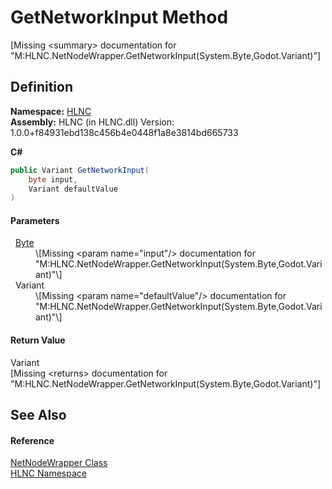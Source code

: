 # GetNetworkInput Method


\[Missing &lt;summary&gt; documentation for "M:HLNC.NetNodeWrapper.GetNetworkInput(System.Byte,Godot.Variant)"\]



## Definition
**Namespace:** <a href="N_HLNC">HLNC</a>  
**Assembly:** HLNC (in HLNC.dll) Version: 1.0.0+f84931ebd138c456b4e0448f1a8e3814bd665733

**C#**
``` C#
public Variant GetNetworkInput(
	byte input,
	Variant defaultValue
)
```



#### Parameters
<dl><dt>  <a href="https://learn.microsoft.com/dotnet/api/system.byte" target="_blank" rel="noopener noreferrer">Byte</a></dt><dd>\[Missing &lt;param name="input"/&gt; documentation for "M:HLNC.NetNodeWrapper.GetNetworkInput(System.Byte,Godot.Variant)"\]</dd><dt>  Variant</dt><dd>\[Missing &lt;param name="defaultValue"/&gt; documentation for "M:HLNC.NetNodeWrapper.GetNetworkInput(System.Byte,Godot.Variant)"\]</dd></dl>

#### Return Value
Variant  
\[Missing &lt;returns&gt; documentation for "M:HLNC.NetNodeWrapper.GetNetworkInput(System.Byte,Godot.Variant)"\]

## See Also


#### Reference
<a href="T_HLNC_NetNodeWrapper">NetNodeWrapper Class</a>  
<a href="N_HLNC">HLNC Namespace</a>  
